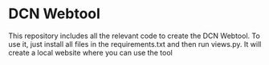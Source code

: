 # DCN Webtool

This repository includes all the relevant code to create the DCN Webtool.
To use it, just install all files in the requirements.txt and then run views.py. It will create a local website where you can use the tool
